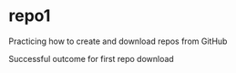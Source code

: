 # repo1
Practicing how to create and download repos from GitHub

Successful outcome for first repo download
